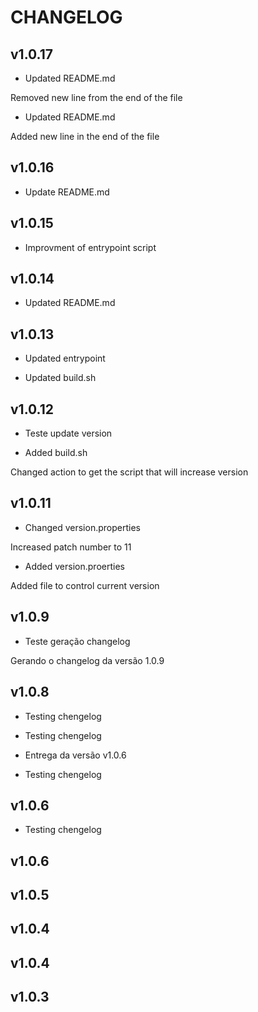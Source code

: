 # CHANGELOG

## v1.0.17

- Updated README.md

Removed new line from the end of the file

- Updated README.md

Added new line in the end of the file


## v1.0.16

- Update README.md

## v1.0.15

- Improvment of entrypoint script


## v1.0.14

- Updated README.md


## v1.0.13

- Updated entrypoint

- Updated build.sh


## v1.0.12

- Teste update version

- Added build.sh

Changed action to get the script that will increase version


## v1.0.11

- Changed version.properties

Increased patch number to 11

- Added version.proerties

Added file to control current version


## v1.0.9

- Teste geração changelog

Gerando o changelog da versão 1.0.9


## v1.0.8

- Testing chengelog

- Testing chengelog

- Entrega da versão v1.0.6

- Testing chengelog


## v1.0.6

- Testing chengelog


## v1.0.6


## v1.0.5


## v1.0.4


## v1.0.4


## v1.0.3



